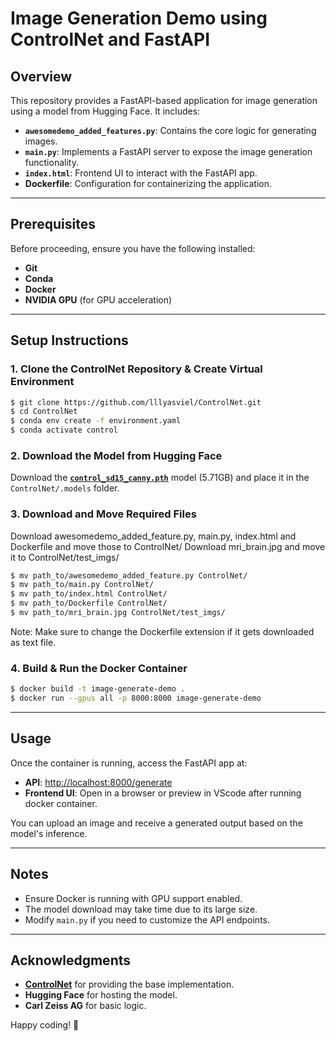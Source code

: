 # Image Generation Demo using ControlNet and FastAPI

## Overview
This repository provides a FastAPI-based application for image generation using a model from Hugging Face. It includes:
- **`awesomedemo_added_features.py`**: Contains the core logic for generating images.
- **`main.py`**: Implements a FastAPI server to expose the image generation functionality.
- **`index.html`**: Frontend UI to interact with the FastAPI app.
- **Dockerfile**: Configuration for containerizing the application.

---

## Prerequisites
Before proceeding, ensure you have the following installed:
- **Git**
- **Conda**
- **Docker**
- **NVIDIA GPU** (for GPU acceleration)

---

## Setup Instructions

### 1. Clone the ControlNet Repository & Create Virtual Environment
```sh
$ git clone https://github.com/lllyasviel/ControlNet.git
$ cd ControlNet
$ conda env create -f environment.yaml
$ conda activate control
```

### 2. Download the Model from Hugging Face
Download the **[`control_sd15_canny.pth`](https://huggingface.co/lllyasviel/ControlNet/blob/main/models/control_sd15_canny.pth)** model (5.71GB) and place it in the `ControlNet/.models` folder.

### 3. Download and Move Required Files
Download awesomedemo_added_feature.py, main.py, index.html and Dockerfile and move those to ControlNet/
Download mri_brain.jpg and move it to ControlNet/test_imgs/
```sh
$ mv path_to/awesomedemo_added_feature.py ControlNet/
$ mv path_to/main.py ControlNet/
$ mv path_to/index.html ControlNet/
$ mv path_to/Dockerfile ControlNet/
$ mv path_to/mri_brain.jpg ControlNet/test_imgs/
```
Note: Make sure to change the Dockerfile extension if it gets downloaded as text file.

### 4. Build & Run the Docker Container
```sh
$ docker build -t image-generate-demo .
$ docker run --gpus all -p 8000:8000 image-generate-demo
```

---

## Usage
Once the container is running, access the FastAPI app at:
- **API**: [http://localhost:8000/generate](http://localhost:8000/generate)
- **Frontend UI**: Open in a browser or preview in VScode after running docker container.

You can upload an image and receive a generated output based on the model's inference.

---

## Notes
- Ensure Docker is running with GPU support enabled.
- The model download may take time due to its large size.
- Modify `main.py` if you need to customize the API endpoints.

---

## Acknowledgments
- **[ControlNet](https://github.com/lllyasviel/ControlNet)** for providing the base implementation.
- **Hugging Face** for hosting the model.
- **Carl Zeiss AG** for basic logic.

Happy coding! 🚀
